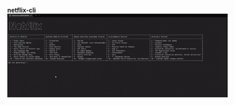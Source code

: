 **netflix-cli**
![netflix-cli](https://raw.githubusercontent.com/cempehlivan/netflix-cli/master/neflix-cli.gif)